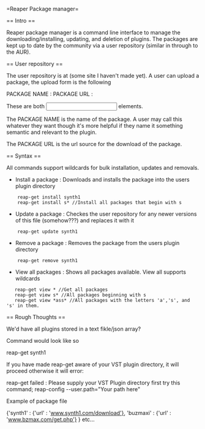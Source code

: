
=Reaper Package manager=

== Intro ==

Reaper package manager is a command line interface to manage the downloading/installing, updating, and deletion of plugins.
The packages are kept up to date by the community via a user repository (similar in through to the AUR).

== User repository ==

The user repository is at (some site I haven't made yet). A user can upload a package, the upload form is the following

PACKAGE NAME :
PACKAGE URL  :

These are both <input> elements.

The PACKAGE NAME is the name of the package. A user may call this whatever they want though it's more helpful if they name
it something semantic and relevant to the plugin.

The PACKAGE URL is the url source for the download of the package.

== Syntax ==

All commands support wildcards for bulk installation, updates and removals.

* Install a package : Downloads and installs the package into the users plugin directory
```
    reap-get install synth1
    reap-get install s* //Install all packages that begin with s
```
* Update a package : Checkes the user repository for any newer versions of this file (somehow???) and replaces it with it
```
    reap-get update synth1
```
* Remove a package : Removes the package from the users plugin directory
```
    reap-get remove synth1
```
* View all packages : Shows all packages available. View all supports wildcards
```
   reap-get view * //Get all packages
   reap-get view s* //All packages beginning with s
   reap-get view *ass* //All packages with the letters 'a','s', and 's' in them.
```

== Rough Thoughts ==

We'd have all plugins stored in a text fikle/json array?

Command would look like so

reap-get synth1

If you have made reap-get aware of your VST plugin directory, it will proceed otherwise it will error:

reap-get failed : Please supply your VST Plugin directory first
    try this command;
        reap-config --user.path="Your path here"


Example of package file

{'synth1' : {'url' : 'www.synth1.com/download'},
 'buzmaxi' : {'url' : 'www.bzmax.com/get.php'}
}
etc...


